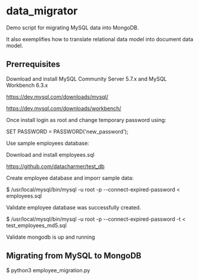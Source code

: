 # data_migrator
Demo script for migrating MySQL data into MongoDB. 

It also exemplifies how to translate relational data model into document data model.


## Prerrequisites

Download and install MySQL Community Server 5.7.x  and MySQL Workbench 6.3.x

https://dev.mysql.com/downloads/mysql/

https://dev.mysql.com/downloads/workbench/

Once install login as root and change temporary password using:

SET PASSWORD = PASSWORD('new_password');

Use sample employees database:

Download and install employees.sql

https://github.com/datacharmer/test_db

Create employee database and imporr sample data:

$ /usr/local/mysql/bin/mysql -u root -p --connect-expired-password  < employees.sql

Validate employee database was successfully created.

$ /usr/local/mysql/bin/mysql -u root -p --connect-expired-password  -t < test_employees_md5.sql

Validate mongodb is up and running

## Migrating from MySQL to MongoDB

$ python3 employee_migration.py

